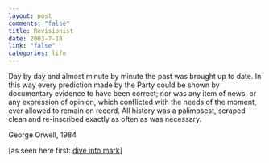 ```yaml
--- 
layout: post
comments: "false"
title: Revisionist
date: 2003-7-18
link: "false"
categories: life
---
```

Day by day and almost minute by minute the past was brought up to date. In this way every prediction made by the Party could be shown by documentary evidence to have been correct; nor was any item of news, or any expression of opinion, which conflicted with the needs of the moment, ever allowed to remain on record. All history was a palimpsest, scraped clean and re-inscribed exactly as often as was necessary.

George Orwell, 1984

[as seen here first: <a href="http://diveintomark.org/archives/2003/07/18/dive_into_accountability.html" target="_blank">dive into mark</a>] 
